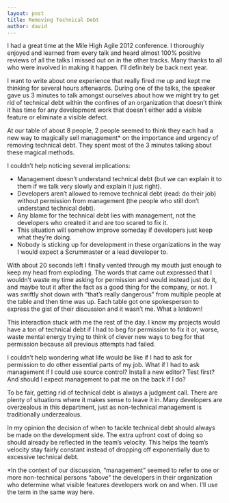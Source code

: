 ```yaml
---
layout: post
title: Removing Technical Debt
author: david
---
```

I had a great time at the Mile High Agile 2012 conference. I thoroughly enjoyed and learned from every talk and heard almost 100% positive reviews of all the talks I missed out on in the other tracks. Many thanks to all who were involved in making it happen. I’ll definitely be back next year.

I want to write about one experience that really fired me up and kept me thinking for several hours afterwards. During one of the talks, the speaker gave us 3 minutes to talk amongst ourselves about how we might try to get rid of technical debt within the confines of an organization that doesn’t think it has time for any development work that doesn’t either add a visible feature or eliminate a visible defect.

At our table of about 8 people, 2 people seemed to think they each had a new way to magically sell management* on the importance and urgency of removing technical debt. They spent most of the 3 minutes talking about these magical methods.

I couldn’t help noticing several implications:

* Management doesn’t understand technical debt (but we can explain it to them if we talk very slowly and explain it just right).
* Developers aren’t allowed to remove technical debt (read: do their job) without permission from management (the people who still don’t understand technical debt).
* Any blame for the technical debt lies with management, not the developers who created it and are too scared to fix it.
* This situation will somehow improve someday if developers just keep what they’re doing.
* Nobody is sticking up for development in these organizations in the way I would expect a Scrummaster or a lead developer to.

With about 20 seconds left I finally vented through my mouth just enough to keep my head from exploding. The words that came out expressed that I wouldn’t waste my time asking for permission and would instead just do it, and maybe tout it after the fact as a good thing for the company, or not. I was swiftly shot down with “that’s really dangerous” from multiple people at the table and then time was up. Each table got one spokesperson to express the gist of their discussion and it wasn’t me. What a letdown!

This interaction stuck with me the rest of the day. I know my projects would have a ton of technical debt if I had to beg for permission to fix it or, worse, waste mental energy trying to think of clever new ways to beg for that permission because all previous attempts had failed.

I couldn’t help wondering what life would be like if I had to ask for permission to do other essential parts of my job. What if I had to ask management if I could use source control? Install a new editor? Test first? And should I expect management to pat me on the back if I do?

To be fair, getting rid of technical debt is always a judgment call. There are plenty of situations where it makes sense to leave it in. Many developers are overzealous in this department, just as non-technical management is traditionally underzealous.

In my opinion the decision of when to tackle technical debt should always be made on the development side. The extra upfront cost of doing so should already be reflected in the team’s velocity. This helps the team’s velocity stay fairly constant instead of dropping off exponentially due to excessive technical debt.

*In the context of our discussion, “management” seemed to refer to one or more non-technical persons “above” the developers in their organization who determine what visible features developers work on and when. I’ll use the term in the same way here.
